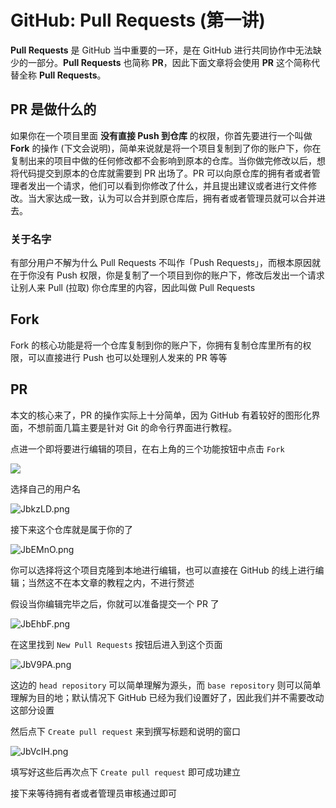 # GitHub: Pull Requests (第一讲)

**Pull Requests** 是 GitHub 当中重要的一环，是在 GitHub 进行共同协作中无法缺少的一部分。**Pull Requests** 也简称 **PR**，因此下面文章将会使用 **PR** 这个简称代替全称 **Pull Requests**。

## PR 是做什么的

如果你在一个项目里面 **没有直接 Push 到仓库** 的权限，你首先要进行一个叫做 **Fork** 的操作 (下文会说明)，简单来说就是将一个项目复制到了你的账户下，你在复制出来的项目中做的任何修改都不会影响到原本的仓库。当你做完修改以后，想将代码提交到原本的仓库就需要到 PR 出场了。PR 可以向原仓库的拥有者或者管理者发出一个请求，他们可以看到你修改了什么，并且提出建议或者进行文件修改。当大家达成一致，认为可以合并到原仓库后，拥有者或者管理员就可以合并进去。

### 关于名字

有部分用户不解为什么 Pull Requests 不叫作「Push Requests」，而根本原因就在于你没有 Push 权限，你是复制了一个项目到你的账户下，修改后发出一个请求让别人来 Pull (拉取) 你仓库里的内容，因此叫做 Pull Requests

## Fork

Fork 的核心功能是将一个仓库复制到你的账户下，你拥有复制仓库里所有的权限，可以直接进行 Push 也可以处理别人发来的 PR 等等

## PR

本文的核心来了，PR 的操作实际上十分简单，因为 GitHub 有着较好的图形化界面，不想前面几篇主要是针对 Git 的命令行界面进行教程。

点进一个即将要进行编辑的项目，在右上角的三个功能按钮中点击 `Fork`

![](https://s1.ax1x.com/2020/04/30/JbkWR0.png)

选择自己的用户名

![JbkzLD.png](https://s1.ax1x.com/2020/04/30/JbkzLD.png)

接下来这个仓库就是属于你的了

![JbEMnO.png](https://s1.ax1x.com/2020/04/30/JbEMnO.png)

你可以选择将这个项目克隆到本地进行编辑，也可以直接在 GitHub 的线上进行编辑；当然这不在本文章的教程之内，不进行赘述

假设当你编辑完毕之后，你就可以准备提交一个 PR 了

![JbEhbF.png](https://s1.ax1x.com/2020/04/30/JbEhbF.png)

在这里找到 `New Pull Requests` 按钮后进入到这个页面

![JbV9PA.png](https://s1.ax1x.com/2020/04/30/JbV9PA.png)

这边的 `head repository` 可以简单理解为源头，而 `base repository` 则可以简单理解为目的地；默认情况下 GitHub 已经为我们设置好了，因此我们并不需要改动这部分设置

然后点下 `Create pull request` 来到撰写标题和说明的窗口

![JbVcIH.png](https://s1.ax1x.com/2020/04/30/JbVcIH.png)

填写好这些后再次点下 `Create pull request` 即可成功建立

接下来等待拥有者或者管理员审核通过即可